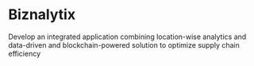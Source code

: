 # Biznalytix
Develop an integrated application combining location-wise analytics and data-driven and blockchain-powered solution to optimize supply chain efficiency
